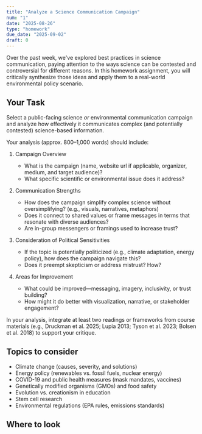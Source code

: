 ```yaml
---
title: "Analyze a Science Communication Campaign"
num: "1"
date: "2025-08-26"
type: "homework"
due_date: "2025-09-02"
draft: 0
---
```


Over the past week, we've explored best practices in science communication, paying attention to the ways science can be contested and controversial for different reasons. In this homework assignment, you will critically synthesize those ideas and apply them to a real-world environmental policy scenario.

## Your Task
Select a public-facing science *or* environmental communication campaign and analyze how effectively it communicates complex (and potentially contested) science-based information.

Your analysis (approx. 800–1,000 words) should include:

1. Campaign Overview
    * What is the campaign (name, website url if applicable, organizer, medium, and target audience)?
    * What specific scientific or environmental issue does it address?

1. Communication Strengths
    * How does the campaign simplify complex science without oversimplifying? (e.g., visuals, narratives, metaphors)
    * Does it connect to shared values or frame messages in terms that resonate with diverse audiences?
    * Are in-group messengers or framings used to increase trust?

1. Consideration of Political Sensitivities
    * If the topic is potentially politicized (e.g., climate adaptation, energy policy), how does the campaign navigate this?
    * Does it preempt skepticism or address mistrust? How?

1. Areas for Improvement
    * What could be improved—messaging, imagery, inclusivity, or trust building?
    * How might it do better with visualization, narrative, or stakeholder engagement?

In your analysis, integrate at least two readings or frameworks from course materials (e.g., Druckman et al. 2025; Lupia 2013; Tyson et al. 2023; Bolsen et al. 2018) to support your critique.


## Topics to consider
* Climate change (causes, severity, and solutions)
* Energy policy (renewables vs. fossil fuels, nuclear energy)
* COVID-19 and public health measures (mask mandates, vaccines)
* Genetically modified organisms (GMOs) and food safety
* Evolution vs. creationism in education
* Stem cell research
* Environmental regulations (EPA rules, emissions standards)


## Where to look
